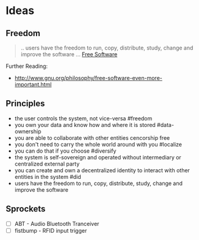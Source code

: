 # Ideas

## Freedom
> .. users have the freedom to run, copy, distribute, study, change and improve the software ... [Free Software](http://www.gnu.org/philosophy/free-sw.html)

Further Reading:
- http://www.gnu.org/philosophy/free-software-even-more-important.html


## Principles
- the user controls the system, not vice-versa #freedom
- you own your data and know how and where it is stored #data-ownership
- you are able to collaborate with other entities cencorship free 
- you don't need to carry the whole world around with you #localize
- you can do that if you choose #diversify
- the system is self-sovereign and operated without intermediary or centralized external party
- you can create and own a decentralized identity to interact with other entities in the system #did
- users have the freedom to run, copy, distribute, study, change and improve the software 

## Sprockets
- [ ] ABT - Audio Bluetooth Tranceiver
- [ ] fistbump - RFID input trigger
